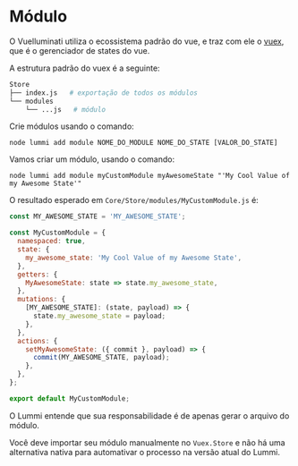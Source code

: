 # Módulo

O Vuelluminati utiliza o ecossistema padrão do vue, e traz com ele o [vuex](https://vuex.vuejs.org/), que é o gerenciador de states do vue.

A estrutura padrão do vuex é a seguinte:
``` sh
Store
├── index.js   # exportação de todos os módulos
└── modules
    └── ...js   # módulo
```

Crie módulos usando o comando:

```
node lummi add module NOME_DO_MODULE NOME_DO_STATE [VALOR_DO_STATE]
```

Vamos criar um módulo, usando o comando:

```
node lummi add module myCustomModule myAwesomeState "'My Cool Value of my Awesome State'"
```

O resultado esperado em `Core/Store/modules/MyCustomModule.js` é:

``` javascript
const MY_AWESOME_STATE = 'MY_AWESOME_STATE';

const MyCustomModule = {
  namespaced: true,
  state: {
    my_awesome_state: 'My Cool Value of my Awesome State',
  },
  getters: {
    MyAwesomeState: state => state.my_awesome_state,
  },
  mutations: {
    [MY_AWESOME_STATE]: (state, payload) => {
      state.my_awesome_state = payload;
    },
  },
  actions: {
    setMyAwesomeState: ({ commit }, payload) => {
      commit(MY_AWESOME_STATE, payload);
    },
  },
};

export default MyCustomModule;
```

O Lummi entende que sua responsabilidade é de apenas gerar o arquivo do módulo.

Você deve importar seu módulo manualmente no `Vuex.Store` e não há uma alternativa nativa para automativar o processo na versão atual do Lummi.
